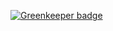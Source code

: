 
[![Greenkeeper badge](https://badges.greenkeeper.io/taehoon02/movies-server.svg)](https://greenkeeper.io/)
